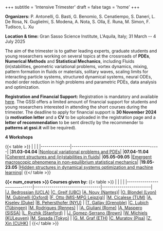 +++
subtitle = 'Intensive Trimester'
draft = false
tags = 'home'
+++


**Organizers:** P. Antonelli, G. Basti, G. Benomio, S. Cenatiempo, S. Daneri, L. De Rosa, N. Guglielmi, S. Modena, A. Nota, S. Olla, E. Runa, M. Simon, F. Tudisco, L. Xu

**Location & time:** Gran Sasso Science Institute, L'Aquila, Italy;  31 March -- 4 July 2025

The aim of the trimester is to gather leading experts, graduate students and young researchers working on several topics at the crossroads of **PDEs**, **Numerical Methods** and **Statistical Mechanics**, including Fluids (in)stabilities, geometric variational problems, vortex dynamics, mixing, pattern formation in fluids or materials, solitary waves, scaling limits for interacting particle systems, structured dynamical systems, neural ODEs, model order reduction in high problems and parametric PDEs, data analysis and optimization.


**Registration and Financial Support:** Registration is mandatory and available [here](https://indico.gssi.it/event/745/). The GSSI offers a limited amount of financial support for students and young researchers interested in attending the short courses during the trimester. The deadline to apply for financial support is **30 November 2024** (a **motivation letter** and a **CV** to be uploaded in the registration page and a **letter of recommendation** to be sent directly by the recommender to **patterns at gssi.it** will be required).


**4 Workshops**

{{< table >}}
|               |                                             |
|---------------|---------------------------------------------|
|**31.03-04.04**	|[Nonlocal variational problems and PDEs](workshop1)|
|**07.04-11.04**	|[Coherent structures and (in)stabilities in fluids](workshop2)|
|**05.05-09.05**	|[Emergent macroscopic phenomena in non-equilibrium statistical mechanics](workshop3)|
|**19.05-23.05**	|[Hidden structures in dynamical systems optimization and machine learning](workshop4)|
{{</ table >}}


**{{< num_courses >}} Courses given by:**
{{< table >}}
|                              |                                  |                         |
|------------------------------|----------------------------------|-------------------------|
|[J. Bedrossian (UCLA)](bedrossian)            |[C. Greif (UBC)](greif)                     |[A. Nouy (Nantes)](nouy)|
|[O. Blondel (Lyon)](blondel)                  |[M. Gubinelli (Oxford)](gubinelli)          |[F. Otto (MIS-MPG Leipzig)](otto)|
|[M. Cicalese (TUM)](cicalese)                 |[A. Kiselev (Duke)](kiselev)                |[B. Pehersthofer (NYU)](pehersthofer)    |
|[T. Gallay (Grenoble)](gallay)                |[C. Lubich (Tübingen)](lubich)              |[M. Rodrigues (Rennes)](rodrigues)    |
|[A. Giuliani (Rome)](giuliani)                |[A. Maspero (SISSA)](maspero)               |[L. Ryzhik (Stanford)](ryzhik)     |
|[J. Gomez-Serrano (Brown)](gomez_serrano)     |[W. Michiels (KULeuven)](michiels)          |[M. Sasada (Tokyo)](sasada)        |
|[G. M. Graf (ETH)](graf)                      |[C. Muratov (Pisa)](muratov)                |[Z. Xin (CUHK)](xin)            |
{{</ table >}}



